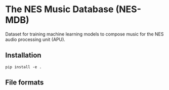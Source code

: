# The NES Music Database (NES-MDB)

Dataset for training machine learning models to compose music for the NES audio processing unit (APU).

## Installation

`pip install -e .`

## File formats
